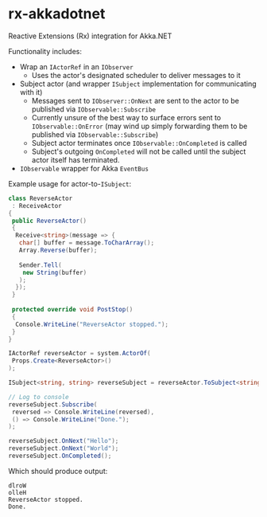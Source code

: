 # rx-akkadotnet
Reactive Extensions (Rx) integration for Akka.NET

Functionality includes:
* Wrap an `IActorRef` in an `IObserver`
  * Uses the actor's designated scheduler to deliver messages to it
* Subject actor (and wrapper `ISubject` implementation for communicating with it)
  * Messages sent to `IObserver::OnNext` are sent to the actor to be published via `IObservable::Subscribe`
  * Currently unsure of the best way to surface errors sent to `IObservable::OnError` (may wind up simply forwarding them to be published via `IObservable::Subscribe`)
  * Subject actor terminates once `IObservable::OnCompleted` is called
  * Subject's outgoing `OnCompleted` will not be called until the subject actor itself has terminated.
* `IObservable` wrapper for Akka `EventBus`

Example usage for actor-to-`ISubject`:

```csharp
class ReverseActor
 : ReceiveActor
{
 public ReverseActor()
 {
  Receive<string>(message => {
   char[] buffer = message.ToCharArray();
   Array.Reverse(buffer);
   
   Sender.Tell(
    new String(buffer)
   );
  });
 }
 
 protected override void PostStop()
 {
  Console.WriteLine("ReverseActor stopped.");
 }
}

IActorRef reverseActor = system.ActorOf(
 Props.Create<ReverseActor>()
);

ISubject<string, string> reverseSubject = reverseActor.ToSubject<string, string>();

// Log to console
reverseSubject.Subscribe(
 reversed => Console.WriteLine(reversed),
 () => Console.WriteLine("Done.");
);

reverseSubject.OnNext("Hello");
reverseSubject.OnNext("World");
reverseSubject.OnCompleted();
```

Which should produce output:

```
dlroW
olleH
ReverseActor stopped.
Done.
```
